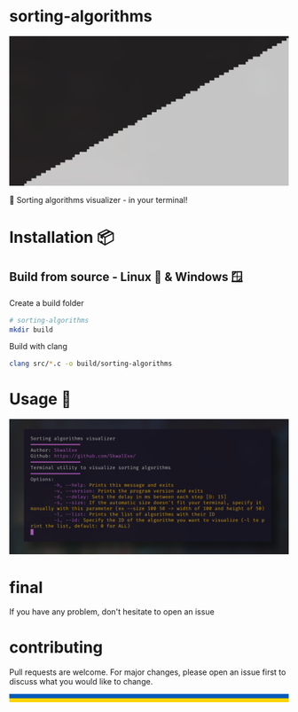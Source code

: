 # sorting-algorithms

![](assets/1.gif)

📶 Sorting algorithms visualizer - in your terminal!

# Installation 📦

## Build from source - Linux 🐧 & Windows 🪟

Create a build folder 

```bash
# sorting-algorithms
mkdir build
```

Build with clang

```bash
clang src/*.c -o build/sorting-algorithms
```

# Usage 📝

![](assets/usage.png)

# final

If you have any problem, don't hesitate to open an issue

# contributing

Pull requests are welcome. For major changes, please open an issue first to discuss what you would like to change.

<a href="https://github.com/SkwalExe#ukraine"><img src="https://raw.githubusercontent.com/SkwalExe/SkwalExe/main/ukraine.jpg" width="100%" height="15px" /></a>